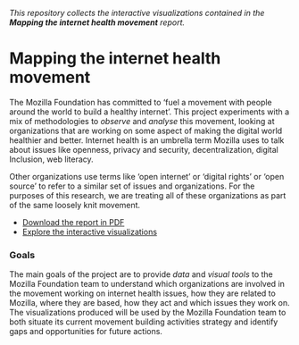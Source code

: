 _This repository collects the interactive visualizations contained in the **Mapping the internet health movement** report._

# Mapping the internet health movement

The Mozilla Foundation has committed to ‘fuel a movement with people around the world to build a healthy internet’.  This project experiments with a mix of methodologies to _observe_ and _analyse_ this movement, looking at organizations that are working on some aspect of making the digital world healthier and better.  Internet health is an umbrella term Mozilla uses to talk about issues like openness, privacy and security, decentralization, digital Inclusion, web literacy.

Other organizations use terms like ‘open internet’ or ‘digital rights’ or ‘open source’ to refer to a similar set of issues and organizations. For the purposes of this research, we are treating all of these organizations as part of the same loosely knit movement.

- [Download the report in PDF]('https://mozilla.github.io/mozilla-network/report/mapping_the_ih_movement.pdf')
- [Explore the interactive visualizations]('https://mozilla.github.io/mozilla-network/')

### Goals

The main goals of the project are to provide _data_ and _visual tools_ to the Mozilla Foundation team to understand which organizations are involved in the movement working on internet health issues, how they are related to Mozilla, where they are based, how they act and which issues they work on. The visualizations produced will be used by the Mozilla Foundation team to both situate its current movement building activities  strategy and identify gaps and opportunities for future actions.
